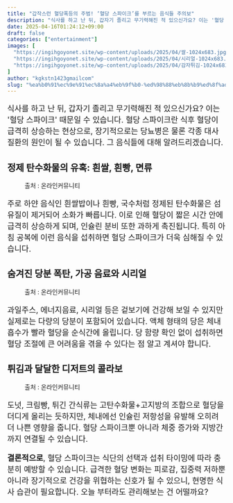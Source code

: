 ```yaml
---
title: "갑작스런 혈당폭등의 주범! ‘혈당 스파이크’를 부르는 음식들 주의보"
description: "식사를 하고 난 뒤, 갑자기 졸리고 무기력해진 적 있으신가요? 이는 '혈당 스파이크' 때문일 수 있습니다. 혈당 스파이크란 식후 혈당이 급격히 상승하는 현상으로, 장기적으로는 당뇨병은 물론 각종 대사 질환의 원인이 될 수 있습니다. 그 음식들에 대해 알려드리겠습니다."
date: 2025-04-16T01:24:12+09:00
draft: false
categories: ["entertainment"]
images: [
  "https://ingihgoyonet.site/wp-content/uploads/2025/04/쌀-1024x683.jpg"
  "https://ingihgoyonet.site/wp-content/uploads/2025/04/시리얼-1024x683.jpg"
  "https://ingihgoyonet.site/wp-content/uploads/2025/04/감자튀김-1024x683.jpg"
]
author: "kgkstn1423gmailcom"
slug: "%ea%b0%91%ec%9e%91%ec%8a%a4%eb%9f%b0-%ed%98%88%eb%8b%b9%ed%8f%ad%eb%93%b1%ec%9d%98-%ec%a3%bc%eb%b2%94-%ed%98%88%eb%8b%b9-%ec%8a%a4%ed%8c%8c%ec%9d%b4%ed%81%ac%eb%a5%bc-%eb%b6%80"
---
```


<p style="font-size:18px">식사를 하고 난 뒤, 갑자기 졸리고 무기력해진 적 있으신가요? 이는 '혈당 스파이크' 때문일 수 있습니다. 혈당 스파이크란 식후 혈당이 급격히 상승하는 현상으로, 장기적으로는 당뇨병은 물론 각종 대사 질환의 원인이 될 수 있습니다. 그 음식들에 대해 알려드리겠습니다.</p> <h2 >정제 탄수화물의 유혹: 흰쌀, 흰빵, 면류</h2> <figure ><img src="https://ingihgoyonet.site/wp-content/uploads/2025/04/쌀-1024x683.jpg" alt="" style="aspect-ratio:16/9;object-fit:cover"/><figcaption >출처 : 온라인커뮤니티</figcaption></figure> <p style="font-size:18px">주로 하얀 음식인 흰쌀밥이나 흰빵, 국수처럼 정제된 탄수화물은 섬유질이 제거되어 소화가 빠릅니다. 이로 인해 혈당이 짧은 시간 안에 급격히 상승하게 되며, 인슐린 분비 또한 과하게 촉진됩니다. 특히 아침 공복에 이런 음식을 섭취하면 혈당 스파이크가 더욱 심해질 수 있습니다.</p> <h2 >숨겨진 당분 폭탄, 가공 음료와 시리얼</h2> <figure ><img src="https://ingihgoyonet.site/wp-content/uploads/2025/04/시리얼-1024x683.jpg" alt="" style="aspect-ratio:16/9;object-fit:cover"/><figcaption >출처 : 온라인커뮤니티</figcaption></figure> <p style="font-size:18px">과일주스, 에너지음료, 시리얼 등은 겉보기에 건강해 보일 수 있지만 실제로는 다량의 당분이 포함되어 있습니다. 액체 형태의 당은 체내 흡수가 빨라 혈당을 순식간에 올립니다. 당 함량 확인 없이 섭취하면 혈당 조절에 큰 어려움을 겪을 수 있다는 점 알고 계셔야 합니다.</p> <h2 >튀김과 달달한 디저트의 콜라보</h2> <figure ><img src="https://ingihgoyonet.site/wp-content/uploads/2025/04/감자튀김-1024x683.jpg" alt="" style="aspect-ratio:16/9;object-fit:cover"/><figcaption >출처 : 온라인커뮤니티</figcaption></figure> <p style="font-size:18px">도넛, 크림빵, 튀긴 간식류는 고탄수화물+고지방의 조합으로 혈당을 더디게 올리는 듯하지만, 체내에선 인슐린 저항성을 유발해 오히려 더 나쁜 영향을 줍니다. 혈당 스파이크뿐 아니라 체중 증가와 지방간까지 연결될 수 있습니다.</p> <p style="font-size:18px"><strong>결론적으로</strong>, 혈당 스파이크는 식단의 선택과 섭취 타이밍에 따라 충분히 예방할 수 있습니다. 급격한 혈당 변화는 피로감, 집중력 저하뿐 아니라 장기적으로 건강을 위협하는 신호가 될 수 있으니, 현명한 식사 습관이 필요합니다. 오늘 부터라도 관리해보는 건 어떨까요?</p>